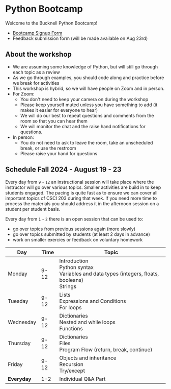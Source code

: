 # Python Bootcamp
Welcome to the Bucknell Python Bootcamp!

- [Bootcamp Signup Form](https://docs.google.com/forms/d/1xuzeE6FzHwzKjl_axRnii2LlXOQly4ihZRTyiw82Q7w)
- Feedback submission form (will be made available on Aug 23rd)

## About the workshop

- We are assuming some knowledge of Python, but will still go through each topic as a review
- As we go through examples, you should code along and practice before we break for activities
- This workshop is hybrid, so we will have people on Zoom and in person.
- For Zoom:
  - You don't need to keep your camera on during the workshop
  - Please keep yourself muted unless you have something to add (it makes it easier for everyone to hear)
  - We will do our best to repeat questions and comments from the room so that you can hear them
  - We will monitor the chat and the raise hand notifications for questions.
- In person:
  - You do not need to ask to leave the room, take an unscheduled break, or use the restroom
  - Please raise your hand for questions


## Schedule Fall 2024 - August 19 - 23

Every day from `9` - `12` an instructional session will take place where the instructor will go over various topics. Smaller activities are build in to keep students engaged. The pacing is quite fast as to ensure we can cover all important topics of CSCI 203 during that week. If you need more time to process the materials you should address it in the afternoon session on a student per student basis.

Every day from `1` - `2` there is an open session that can be used to:
- go over topics from previous sessions again (more slowly)
- go over topics submitted by students (at least 2 days in advance)
- work on smaller exercies or feedback on voluntary homework

|Day|Time|Topic|
|---|---|---|
|Monday|9-12|Introduction <br> Python syntax <br> Variables and data types (integers, floats, booleans)<br> Strings|
|Tuesday|9-12|Lists<br>Expressions and Conditions<br>For loops|
|Wednesday|9-12|Dictionaries<br>Nested and while loops<br>Functions
|Thursday|9-12|Dictionaries<br>Files<br>Program Flow (return, break, continue)|
|Friday|9-12|Objects and inheritance<br>Recursion<br>Try/except|
|**Everyday**|1-2|Individual Q&A Part|


